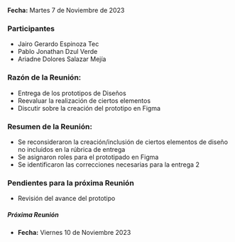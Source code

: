 **Fecha:** Martes 7 de Noviembre de 2023

### Participantes
- Jairo Gerardo Espinoza Tec
- Pablo Jonathan Dzul Verde 
- Ariadne Dolores Salazar Mejía
### Razón de la Reunión:
- Entrega de los prototipos de Diseños
- Reevaluar la realización de ciertos elementos
- Discutir sobre la creación del prototipo en Figma

### Resumen de la Reunión:
- Se reconsideraron la creación/inclusión de ciertos elementos de diseño no incluidos en la rúbrica de entrega
- Se asignaron roles para el prototipado en Figma
- Se identificaron las correcciones necesarias para la entrega 2

### Pendientes para la próxima Reunión
- Revisión del avance del prototipo

##### Próxima Reunión
- **Fecha:** Viernes 10 de Noviembre 2023